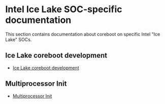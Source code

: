 # Intel Ice Lake SOC-specific documentation

This section contains documentation about coreboot on specific Intel "Ice Lake" SOCs.

## Ice Lake coreboot development

- [Ice Lake coreboot development](iceLake_coreboot_development.md)

## Multiprocessor Init

- [Multiprocessor Init](MultiProcessorInit.md)

